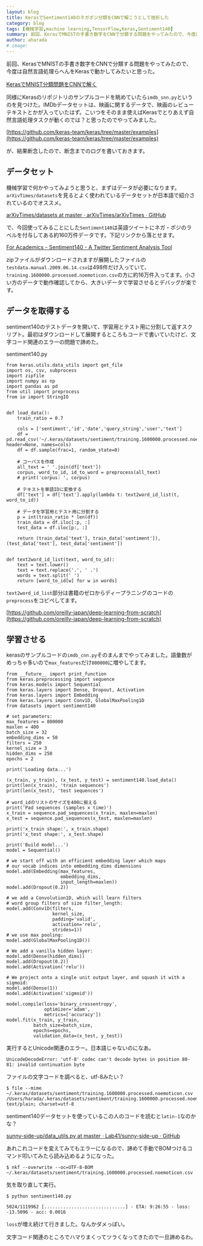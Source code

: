 ```yaml
---
layout: blog
title: KerasでSentiment140のネガポジ分類をCNNで解こうとして挫折した
category: blog
tags: [機械学習,machine learning,TensorFlow,Keras,Sentiment140]
summary: 前回、KerasでMNISTの手書き数字をCNNで分類する問題をやってみたので、今度は自然言語処理らへんをKerasで動かしてみたいと思った。
author: aharada
# image:
---
```


前回、KerasでMNISTの手書き数字をCNNで分類する問題をやってみたので、今度は自然言語処理らへんをKerasで動かしてみたいと思った。

[KerasでMNIST分類問題をCNNで解く](/blog/keras-mnist-cnn.html)

同様にKerasのリポジトリのサンプルコードを眺めていたら`imdb_snn.py`というのを見つけた。IMDbデータセットは、映画に関するデータで、映画のレビューテキストとかが入っていたはず。こいつをそのまま使えばKerasでとりあえず自然言語処理タスクが動くのでは？と思ったのでやってみました。

[https://github.com/keras-team/keras/tree/master/examples](https://github.com/keras-team/keras/tree/master/examples)

が、結果断念したので、断念までのログを書いておきます。

## データセット

機械学習で何かやってみようと思うと、まずはデータが必要になります。`arXivTimes/datasets`を見るとよく使われているデータセットが日本語で紹介されているのでオススメ。

[arXivTimes/datasets at master · arXivTimes/arXivTimes · GitHub](https://github.com/arXivTimes/arXivTimes/tree/master/datasets)

で、今回使ってみることにした`Sentiment140`は英語ツイートにネガ・ポジのラベルを付与してある約160万件データです。下記リンクから落とせます。

[For Academics - Sentiment140 - A Twitter Sentiment Analysis Tool](http://help.sentiment140.com/for-students/)

zipファイルがダウンロードされますが展開したファイルの`testdata.manual.2009.06.14.csv`は498件だけ入っていて、`training.1600000.processed.noemoticon.csv`の方に約16万件入ってます。小さい方のデータで動作確認してから、大きいデータで学習させるとデバッグが楽です。

## データを取得する

sentiment140のテストデータを開いて、学習用とテスト用に分割して返すスクリプト。最初はダウンロードして展開するところもコードで書いていたけど、文字コード関連のエラーの問題で諦めた。

sentiment140.py

```
from keras.utils.data_utils import get_file
import os, csv, subprocess
import zipfile
import numpy as np
import pandas as pd
from util import preprocess
from io import StringIO


def load_data():
    train_ratio = 0.7

    cols = ['sentiment','id','date','query_string','user','text']
    df = pd.read_csv('~/.keras/datasets/sentiment/training.1600000.processed.noemoticon.csv', header=None, names=cols)
    df = df.sample(frac=1, random_state=0)

    # コーパスを作成
    all_text = ' '.join(df['text'])
    corpus, word_to_id, id_to_word = preprocess(all_text)
    # print('corpus: ', corpus)

    # テキストを単語IDに変換する
    df['text'] = df['text'].apply(lambda t: text2word_id_list(t, word_to_id))

    # データを学習用とテスト用に分割する    
    p = int(train_ratio * len(df))
    train_data = df.iloc[:p, :]
    test_data = df.iloc[p:, :]

    return (train_data['text'], train_data['sentiment']), (test_data['text'], test_data['sentiment'])


def text2word_id_list(text, word_to_id):
    text = text.lower()
    text = text.replace('.', ' .')
    words = text.split(' ')
    return [word_to_id[w] for w in words]
```

`text2word_id_list`部分は書籍のゼロからディープラニングのコードの`preprocess`をコピペしてます。

[https://github.com/oreilly-japan/deep-learning-from-scratch](https://github.com/oreilly-japan/deep-learning-from-scratch)


## 学習させる

kerasのサンプルコードの`imdb_cnn.py`そのまんまでやってみました。語彙数がめっちゃ多いので`max_features`だけ`800000`に増やしてます。

```
from __future__ import print_function
from keras.preprocessing import sequence
from keras.models import Sequential
from keras.layers import Dense, Dropout, Activation
from keras.layers import Embedding
from keras.layers import Conv1D, GlobalMaxPooling1D
from datasets import sentiment140

# set parameters:
max_features = 800000
maxlen = 400
batch_size = 32
embedding_dims = 50
filters = 250
kernel_size = 3
hidden_dims = 250
epochs = 2

print('Loading data...')

(x_train, y_train), (x_test, y_test) = sentiment140.load_data()
print(len(x_train), 'train sequences')
print(len(x_test), 'test sequences')

# word_idのリストのサイズを400に揃える
print('Pad sequences (samples x time)')
x_train = sequence.pad_sequences(x_train, maxlen=maxlen)
x_test = sequence.pad_sequences(x_test, maxlen=maxlen)

print('x_train shape:', x_train.shape)
print('x_test shape:', x_test.shape)

print('Build model...')
model = Sequential()

# we start off with an efficient embedding layer which maps
# our vocab indices into embedding_dims dimensions
model.add(Embedding(max_features,
                    embedding_dims,
                    input_length=maxlen))
model.add(Dropout(0.2))

# we add a Convolution1D, which will learn filters
# word group filters of size filter_length:
model.add(Conv1D(filters,
                 kernel_size,
                 padding='valid',
                 activation='relu',
                 strides=1))
# we use max pooling:
model.add(GlobalMaxPooling1D())

# We add a vanilla hidden layer:
model.add(Dense(hidden_dims))
model.add(Dropout(0.2))
model.add(Activation('relu'))

# We project onto a single unit output layer, and squash it with a sigmoid:
model.add(Dense(1))
model.add(Activation('sigmoid'))

model.compile(loss='binary_crossentropy',
              optimizer='adam',
              metrics=['accuracy'])
model.fit(x_train, y_train,
          batch_size=batch_size,
          epochs=epochs,
          validation_data=(x_test, y_test))
```

実行するとUnicode関連のエラー。日本語じゃないのになあ。

```
UnicodeDecodeError: 'utf-8' codec can't decode bytes in position 80-81: invalid continuation byte
```

ファイルの文字コードを調べると、utf-8みたい？

```
$ file --mime ~/.keras/datasets/sentiment/training.1600000.processed.noemoticon.csv
/Users/harada/.keras/datasets/sentiment/training.1600000.processed.noemoticon.csv: text/plain; charset=utf-8
```

sentiment140データセットを使っているこの人のコードを読むと`latin-1`なのかな？

[sunny-side-up/data_utils.py at master · Lab41/sunny-side-up · GitHub](https://github.com/Lab41/sunny-side-up/blob/master/src/datasets/data_utils.py)

あれこれコードを変えてみてもエラーになるので、諦めて手動でBOMつけるコマンド叩いてみたら読み込めるようになった。

```
$ nkf --overwrite --oc=UTF-8-BOM ~/.keras/datasets/sentiment/training.1600000.processed.noemoticon.csv
```

気を取り直して実行。

```
$ python sentiment140.py

5024/1119962 [..............................] - ETA: 9:26:55 - loss: -13.5096 - acc: 0.0016
```

`loss`が増え続けて行きました。なんかダメっぽい。

文字コード関連のところでハマりまくってツラくなってきたので一旦諦めるわ。
